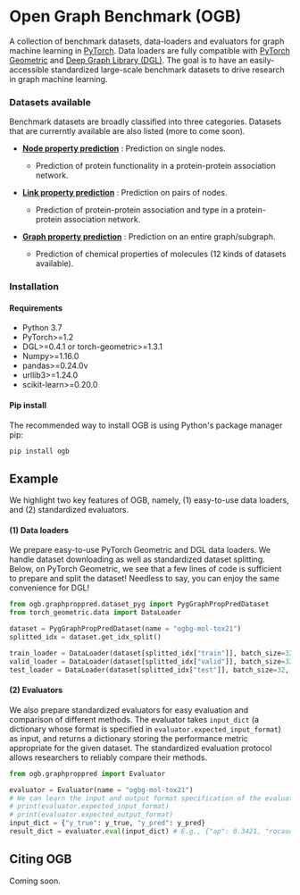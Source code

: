 # Open Graph Benchmark (OGB)

A collection of benchmark datasets, data-loaders and evaluators for graph machine learning in [PyTorch](https://pytorch.org/). Data loaders are fully compatible with [PyTorch Geometric](https://pytorch-geometric.readthedocs.io/en/latest/) and [Deep Graph Library (DGL)](https://www.dgl.ai/).
The goal is to have an easily-accessible standardized large-scale benchmark datasets to drive research in graph machine learning.


### Datasets available
Benchmark datasets are broadly classified into three categories. Datasets that are currerntly available are also listed (more to come soon).
- [**Node property prediction**](ogb/nodeproppred/README.md) : Prediction on single nodes.
    - Prediction of protein functionality in a protein-protein association network.

- [**Link property prediction**](ogb/linkproppred/README.md) : Prediction on pairs of nodes.
    - Prediction of protein-protein association and type in a protein-protein association network.

- [**Graph property prediction**](ogb/graphproppred/README.md) : Prediction on an entire graph/subgraph.
    - Prediction of chemical properties of molecules (12 kinds of datasets available).

### Installation

#### Requirements
 - Python 3.7
 - PyTorch>=1.2
 - DGL>=0.4.1 or torch-geometric>=1.3.1
 - Numpy>=1.16.0
 - pandas>=0.24.0v
 - urllib3>=1.24.0
 - scikit-learn>=0.20.0

#### Pip install
The recommended way to install OGB is using Python's package manager pip:
```bash
pip install ogb
```

## Example
We highlight two key features of OGB, namely, (1) easy-to-use data loaders, and (2) standardized evaluators.
#### (1) Data loaders
We prepare easy-to-use PyTorch Geometric and DGL data loaders. We handle dataset downloading as well as standardized dataset splitting.
Below, on PyTorch Geometric, we see that a few lines of code is sufficient to prepare and split the dataset! Needless to say, you can enjoy the same convenience for DGL!
```python
from ogb.graphproppred.dataset_pyg import PygGraphPropPredDataset
from torch_geometric.data import DataLoader

dataset = PygGraphPropPredDataset(name = "ogbg-mol-tox21") 
splitted_idx = dataset.get_idx_split() 

train_loader = DataLoader(dataset[splitted_idx["train"]], batch_size=32, shuffle=True)
valid_loader = DataLoader(dataset[splitted_idx["valid"]], batch_size=32, shuffle=False)
test_loader = DataLoader(dataset[splitted_idx["test"]], batch_size=32, shuffle=False)
```

#### (2) Evaluators
We also prepare standardized evaluators for easy evaluation and comparison of different methods. The evaluator takes `input_dict` (a dictionary whose format is specified in `evaluator.expected_input_format`) as input, and returns a dictionary storing the performance metric appropriate for the given dataset.
The standardized evaluation protocol allows researchers to reliably compare their methods.
```python
from ogb.graphproppred import Evaluator

evaluator = Evaluator(name = "ogbg-mol-tox21")
# We can learn the input and output format specification of the evaluator as follows.
# print(evaluator.expected_input_format) 
# print(evaluator.expected_output_format) 
input_dict = {"y_true": y_true, "y_pred": y_pred}
result_dict = evaluator.eval(input_dict) # E.g., {"ap": 0.3421, "rocauc": 0.7321}
```

## Citing OGB
Coming soon.
